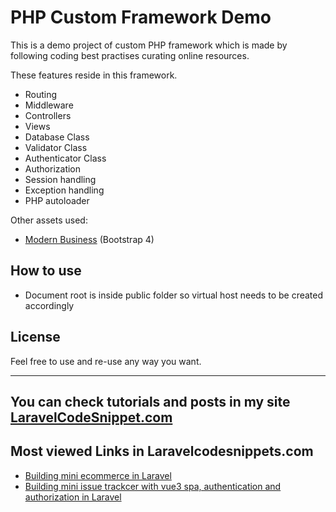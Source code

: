 # PHP Custom Framework Demo

This is a demo project of custom PHP framework which is made by following coding best practises curating online resources. 

These features reside in this framework. 

- Routing
- Middleware
- Controllers
- Views
- Database Class
- Validator Class
- Authenticator Class
- Authorization
- Session handling
- Exception handling
- PHP autoloader

Other assets used:

- [Modern Business](https://github.com/StartBootstrap/startbootstrap-modern-business/archive/refs/tags/v4.3.0.zip) (Bootstrap 4)


## How to use

- Document root is inside public folder so virtual host needs to be created accordingly

## License

Feel free to use and re-use any way you want.

---

## You can check tutorials and posts in my site [LaravelCodeSnippet.com](https://laravelcodesnippets.com)

## Most viewed Links in Laravelcodesnippets.com

- [Building mini ecommerce in Laravel](https://laravelcodesnippets.com/communities/projects/topics/mini-ecommerce/posts/113)
- [Building mini issue trackcer with vue3 spa, authentication and authorization in Laravel](https://laravelcodesnippets.com/communities/projects/topics/mini-issue-tracker/posts/159)

